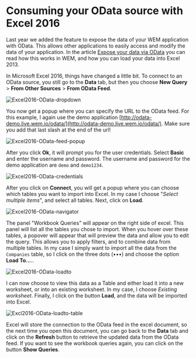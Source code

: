 # Consuming your OData source with Excel 2016

Last year we added the feature to expose the data of your WEM application with OData. This allows other applications to easily access and modify the data of your application. In the article [Expose your data via OData](https://github.com/zoombim/Public-Documentation/tree/09466aea1b73d2e87a60fac4ae6557406b4c032f/public/documentation/tips-and-tricks.data.expose-data-odata) you can read how this works in WEM, and how you can load your data into Excel 2013.

In Microsoft Excel 2016, things have changed a little bit. To connect to an OData source, you still go to the **Data** tab, but then you choose **New Query** > **From Other Sources** > **From OData Feed**.

![Excel2016-OData-dropdown](https://github.com/zoombim/Public-Documentation/tree/09466aea1b73d2e87a60fac4ae6557406b4c032f/public-documentation/.gitbook/assets/tips-and-tricks.data.excel-2016-odata-dropdown.png)

You now get a popup where you can specify the URL to the OData feed. For this example, I again use the demo application [http://odata-demo.live.wem.io/odata/](http://odata-demo.live.wem.io/odata/). Make sure you add that last slash at the end of the url!

![Excel2016-OData-feed-popup](https://github.com/zoombim/Public-Documentation/tree/09466aea1b73d2e87a60fac4ae6557406b4c032f/public-documentation/.gitbook/assets/tips-and-tricks.data.excel-2016-odata-feed-popup.png)

After you click **Ok**, it will prompt you for the user credentials. Select **Basic** and enter the username and password. The username and password for the demo application are `demo` and `demo1234`.

![Excel2016-OData-credentials](https://github.com/zoombim/Public-Documentation/tree/09466aea1b73d2e87a60fac4ae6557406b4c032f/public-documentation/.gitbook/assets/tips-and-tricks.data.excel-2016-odata-credentials.png)

After you click on **Connect**, you will get a popup where you can choose which tables you want to import into Excel. In my case I choose "_Select multiple items_", and select all tables. Next, click on **Load**.

![Excel2016-OData-navigator](https://github.com/zoombim/Public-Documentation/tree/09466aea1b73d2e87a60fac4ae6557406b4c032f/public-documentation/.gitbook/assets/tips-and-tricks.data.excel-2016-odata-navigator.png)

The panel "Workbook Queries" will appear on the right side of excel. This panel will list all the tables you chose to import. When you hover over these tables, a popover will appear that will preview the data and allow you to edit the query. This allows you to apply filters, and to combine data from multiple tables. In my case I simply want to import all the data from the `Companies` table, so I click on the three dots (•••) and choose the option **Load To...**..

![Excel2016-OData-loadto](https://github.com/zoombim/Public-Documentation/tree/09466aea1b73d2e87a60fac4ae6557406b4c032f/public-documentation/.gitbook/assets/tips-and-tricks.data.excel-2016-odata-loadto.png)

I can now choose to view this data as a Table and either load it into a new worksheet, or into an existing worksheet. In my case, I choose _Existing worksheet_. Finally, I click on the button **Load**, and the data will be imported into Excel.

![Excl2016-OData-loadto-table](https://github.com/zoombim/Public-Documentation/tree/09466aea1b73d2e87a60fac4ae6557406b4c032f/public-documentation/.gitbook/assets/tips-and-tricks.data.excel-2016-odata-loadto-table.png)

Excel will store the connection to the OData feed in the excel document, so the next time you open this document, you can go back to the **Data** tab and click on the **Refresh** button to retrieve the updated data from the OData feed. If you want to see the workbook queries again, you can click on the button **Show Queries**.

